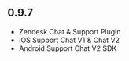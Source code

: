 ## 0.9.7

* Zendesk Chat & Support Plugin
* iOS Support Chat V1 & Chat V2
* Android Support Chat V2 SDK
